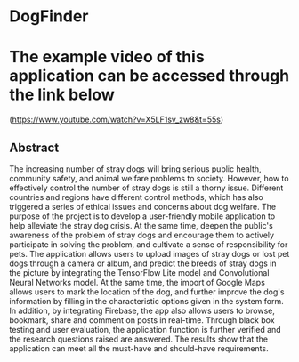 # DogFinder
The example video of this application can be accessed through the link below
===
(https://www.youtube.com/watch?v=X5LF1sv_zw8&t=55s)

Abstract
---
The increasing number of stray dogs will bring serious public health, community safety, and animal welfare problems to society. However, how to effectively control the number of stray dogs is still a thorny issue. Different countries and regions have different control methods, which has also triggered a series of ethical issues and concerns about dog welfare. The purpose of the project is to develop a user-friendly mobile application to help alleviate the stray dog crisis. At the same time, deepen the public's awareness of the problem of stray dogs and encourage them to actively participate in solving the problem, and cultivate a sense of responsibility for pets. The application allows users to upload images of stray dogs or lost pet dogs through a camera or album, and predict the breeds of stray dogs in the picture by integrating the TensorFlow Lite model and Convolutional Neural Networks model. At the same time, the import of Google Maps allows users to mark the location of the dog, and further improve the dog's information by filling in the characteristic options given in the system form. In addition, by integrating Firebase, the app also allows users to browse, bookmark, share and comment on posts in real-time. Through black box testing and user evaluation, the application function is further verified and the research questions raised are answered. The results show that the application can meet all the must-have and should-have requirements.
